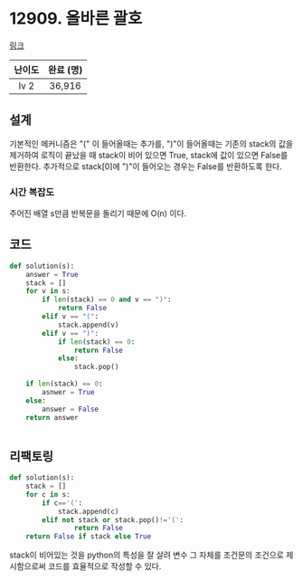 # 12909. 올바른 괄호

[링크](https://school.programmers.co.kr/learn/courses/30/lessons/12909)

| 난이도 | 완료 (명) |
| :----: | :-------: |
|   lv 2   |    36,916       |

## 설계
기본적인 메커니즘은 "(" 이 들어올때는 추가를, ")"이 들어올때는 기존의 stack의 값을 제거하여 로직이 끝났을 때 stack이 비어 있으면 True, stack에 값이 있으면 False를 반환한다. 추가적으로 stack[0]에 ")"이 들어오는 경우는 False를 반환하도록 한다.

### 시간 복잡도
주어진 배열 s만큼 반복문을 돌리기 때문에 O(n) 이다.

## 코드
```python
def solution(s):
    answer = True
    stack = []
    for v in s:
        if len(stack) == 0 and v == ")":
            return False
        elif v == "(":
            stack.append(v)
        elif v == ")":
            if len(stack) == 0:
                return False
            else:
                stack.pop()
            
    if len(stack) == 0:
        asnwer = True
    else: 
        answer = False
    return answer
    
```


## 리팩토링
```python
def solution(s):
    stack = []
    for c in s:
        if c=='(':
            stack.append(c)
        elif not stack or stack.pop()!='(':
                return False
    return False if stack else True
```
stack이 비어있는 것을 python의 특성을 잘 살려 변수 그 자체를 조건문의 조건으로 제시함으로써 코드를 효율적으로 작성할 수 있다. 